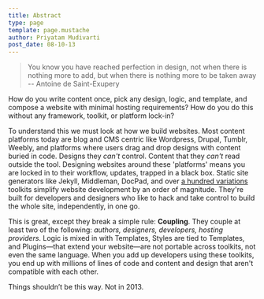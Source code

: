 ```yaml
---
title: Abstract
type: page
template: page.mustache
author: Priyatam Mudivarti
post_date: 08-10-13
---
```


> You know you have reached perfection in design, not when there is nothing more to add, but when there is nothing more to be taken away -- Antoine de Saint-Exupery


How do you write content once, pick any design, logic, and template, and compose a website with minimal hosting requirements? How do you do this without any framework, toolkit, or platform lock-in?

To understand this we must look at how we build websites. Most content platforms today are blog and CMS centric like Wordpress, Drupal, Tumblr, Weebly, and platforms where users drag and drop designs with content buried in code. Designs they _can't_ control. Content that they _can't_ read outside the tool. Designing websites around these 'platforms' means you are locked in to their workflow, updates, trapped in a black box. Static site generators like Jekyll, Middleman, DocPad, and over [a hundred variations](http://nanoc.ws/about/) toolkits simplify website development by an order of magnitude. They're built for developers and designers who like to hack and take control to build the whole site, independently, in one go. 

This is great, except they break a simple rule: **Coupling**. They couple at least two of the following: _authors, designers, developers, hosting providers_. Logic is mixed in with Templates, Styles are tied to Templates, and Plugins—that extend your website—are not portable across toolkits, not even the same language. When you add up developers using these toolkits, you end up with millions of lines of code and content and design that aren't compatible with each other. 

Things shouldn’t be this way. Not in 2013.
